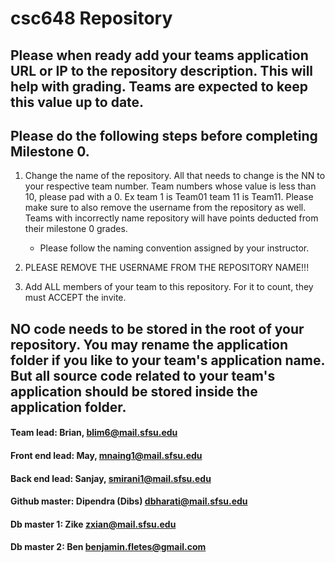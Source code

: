 # csc648 Repository

## Please when ready add your teams application URL or IP to the repository description. This will help with grading. Teams are expected to keep this value up to date.

## Please do the following steps before completing Milestone 0.
1. Change the name of the repository. All that needs to change is the NN to your respective team number. Team numbers whose value is less than 10, please pad with a 0. Ex team 1 is Team01 team 11 is Team11. Please make sure to also remove the username from the repository as well. Teams with incorrectly name repository will have points deducted from their milestone 0 grades.
      - Please follow the naming convention assigned by your instructor.

1. PLEASE REMOVE THE USERNAME FROM THE REPOSITORY NAME!!!

2. Add ALL members of your team to this repository. For it to count, they must ACCEPT the invite.

## NO code needs to be stored in the root of your repository. You may rename the application folder if you like to your team's application name. But all source code related to your team's application should be stored inside the application folder.

#### Team lead: Brian, blim6@mail.sfsu.edu
#### Front end lead: May, mnaing1@mail.sfsu.edu
#### Back end lead: Sanjay, smirani1@mail.sfsu.edu
#### Github master: Dipendra (Dibs) dbharati@mail.sfsu.edu
#### Db master 1: Zike zxian@mail.sfsu.edu
#### Db master 2: Ben benjamin.fletes@gmail.com

